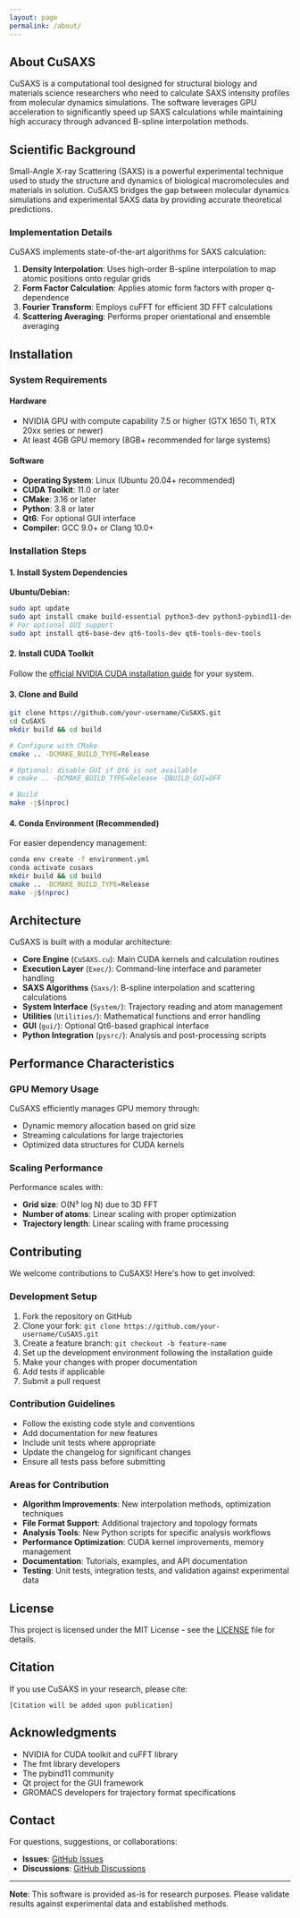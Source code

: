 ```yaml
---
layout: page
permalink: /about/
---
```

## About CuSAXS

CuSAXS is a computational tool designed for structural biology and materials science researchers who need to calculate SAXS intensity profiles from molecular dynamics simulations. The software leverages GPU acceleration to significantly speed up SAXS calculations while maintaining high accuracy through advanced B-spline interpolation methods.

## Scientific Background

Small-Angle X-ray Scattering (SAXS) is a powerful experimental technique used to study the structure and dynamics of biological macromolecules and materials in solution. CuSAXS bridges the gap between molecular dynamics simulations and experimental SAXS data by providing accurate theoretical predictions.

### Implementation Details

CuSAXS implements state-of-the-art algorithms for SAXS calculation:

1. **Density Interpolation**: Uses high-order B-spline interpolation to map atomic positions onto regular grids
2. **Form Factor Calculation**: Applies atomic form factors with proper q-dependence  
3. **Fourier Transform**: Employs cuFFT for efficient 3D FFT calculations
4. **Scattering Averaging**: Performs proper orientational and ensemble averaging

## Installation

### System Requirements

#### Hardware
- NVIDIA GPU with compute capability 7.5 or higher (GTX 1650 Ti, RTX 20xx series or newer)
- At least 4GB GPU memory (8GB+ recommended for large systems)

#### Software
- **Operating System**: Linux (Ubuntu 20.04+ recommended)
- **CUDA Toolkit**: 11.0 or later
- **CMake**: 3.16 or later
- **Python**: 3.8 or later
- **Qt6**: For optional GUI interface
- **Compiler**: GCC 9.0+ or Clang 10.0+

### Installation Steps

#### 1. Install System Dependencies

**Ubuntu/Debian:**
```bash
sudo apt update
sudo apt install cmake build-essential python3-dev python3-pybind11-dev libomp-dev
# For optional GUI support
sudo apt install qt6-base-dev qt6-tools-dev qt6-tools-dev-tools
```

#### 2. Install CUDA Toolkit

Follow the [official NVIDIA CUDA installation guide](https://developer.nvidia.com/cuda-downloads) for your system.

#### 3. Clone and Build

```bash
git clone https://github.com/your-username/CuSAXS.git
cd CuSAXS
mkdir build && cd build

# Configure with CMake
cmake .. -DCMAKE_BUILD_TYPE=Release

# Optional: disable GUI if Qt6 is not available
# cmake .. -DCMAKE_BUILD_TYPE=Release -DBUILD_GUI=OFF

# Build
make -j$(nproc)
```

#### 4. Conda Environment (Recommended)

For easier dependency management:

```bash
conda env create -f environment.yml
conda activate cusaxs
mkdir build && cd build
cmake .. -DCMAKE_BUILD_TYPE=Release
make -j$(nproc)
```

## Architecture

CuSAXS is built with a modular architecture:

- **Core Engine** (`CuSAXS.cu`): Main CUDA kernels and calculation routines
- **Execution Layer** (`Exec/`): Command-line interface and parameter handling
- **SAXS Algorithms** (`Saxs/`): B-spline interpolation and scattering calculations
- **System Interface** (`System/`): Trajectory reading and atom management
- **Utilities** (`Utilities/`): Mathematical functions and error handling
- **GUI** (`gui/`): Optional Qt6-based graphical interface
- **Python Integration** (`pysrc/`): Analysis and post-processing scripts

## Performance Characteristics

### GPU Memory Usage

CuSAXS efficiently manages GPU memory through:
- Dynamic memory allocation based on grid size
- Streaming calculations for large trajectories
- Optimized data structures for CUDA kernels

### Scaling Performance

Performance scales with:
- **Grid size**: O(N³ log N) due to 3D FFT
- **Number of atoms**: Linear scaling with proper optimization
- **Trajectory length**: Linear scaling with frame processing

## Contributing

We welcome contributions to CuSAXS! Here's how to get involved:

### Development Setup

1. Fork the repository on GitHub
2. Clone your fork: `git clone https://github.com/your-username/CuSAXS.git`
3. Create a feature branch: `git checkout -b feature-name`
4. Set up the development environment following the installation guide
5. Make your changes with proper documentation
6. Add tests if applicable
7. Submit a pull request

### Contribution Guidelines

- Follow the existing code style and conventions
- Add documentation for new features
- Include unit tests where appropriate
- Update the changelog for significant changes
- Ensure all tests pass before submitting

### Areas for Contribution

- **Algorithm Improvements**: New interpolation methods, optimization techniques
- **File Format Support**: Additional trajectory and topology formats
- **Analysis Tools**: New Python scripts for specific analysis workflows
- **Performance Optimization**: CUDA kernel improvements, memory management
- **Documentation**: Tutorials, examples, and API documentation
- **Testing**: Unit tests, integration tests, and validation against experimental data

## License

This project is licensed under the MIT License - see the [LICENSE](https://github.com/your-username/CuSAXS/blob/main/LICENSE) file for details.

## Citation

If you use CuSAXS in your research, please cite:

```
[Citation will be added upon publication]
```

## Acknowledgments

- NVIDIA for CUDA toolkit and cuFFT library
- The fmt library developers
- The pybind11 community  
- Qt project for the GUI framework
- GROMACS developers for trajectory format specifications

## Contact

For questions, suggestions, or collaborations:
- **Issues**: [GitHub Issues](https://github.com/your-username/CuSAXS/issues)
- **Discussions**: [GitHub Discussions](https://github.com/your-username/CuSAXS/discussions)

---

**Note**: This software is provided as-is for research purposes. Please validate results against experimental data and established methods.